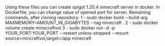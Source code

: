 Using these files you can create spigot 1.20.4 minecraft server in docker.
In Dockerfile, you can change value of opened port for server.
Remaining commands, after cloning repository:
1 - sudo docker build --build-arg MAXMEMORY=AMOUNT_IN_GIGABYTES --tag minecraft . 
2 - sudo docker volume create minecraftvol
3 - sudo docker run -d -p YOUR_PORT:YOUR_PORT --restart unless-stopped --mount source=mincraftvol,target=/app minecraft
